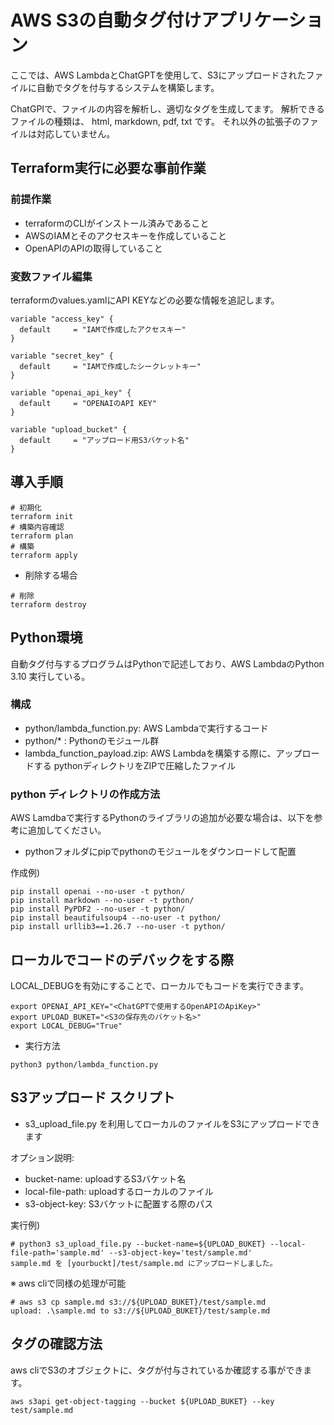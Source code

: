 # AWS S3の自動タグ付けアプリケーション

ここでは、AWS LambdaとChatGPTを使用して、S3にアップロードされたファイルに自動でタグを付与するシステムを構築します。

ChatGPIで、ファイルの内容を解析し、適切なタグを生成してます。
解析できるファイルの種類は、 html, markdown, pdf, txt です。
それ以外の拡張子のファイルは対応していません。

## Terraform実行に必要な事前作業

### 前提作業
- terraformのCLIがインストール済みであること
- AWSのIAMとそのアクセスキーを作成していること
- OpenAPIのAPIの取得していること

### 変数ファイル編集
terraformのvalues.yamlにAPI KEYなどの必要な情報を追記します。

```
variable "access_key" {
  default     = "IAMで作成したアクセスキー"
}

variable "secret_key" {
  default     = "IAMで作成したシークレットキー"
}

variable "openai_api_key" {
  default     = "OPENAIのAPI KEY"
}

variable "upload_bucket" {
  default     = "アップロード用S3バケット名"
}
```

## 導入手順

```
# 初期化
terraform init
# 構築内容確認
terraform plan
# 構築
terraform apply
```

* 削除する場合
```
# 削除
terraform destroy
```

## Python環境

自動タグ付与するプログラムはPythonで記述しており、AWS LambdaのPython 3.10 実行している。

### 構成

* python/lambda_function.py: AWS Lambdaで実行するコード
* python/* : Pythonのモジュール群
* lambda_function_payload.zip: AWS Lambdaを構築する際に、アップロードする pythonディレクトリをZIPで圧縮したファイル

### python ディレクトリの作成方法

AWS Lamdbaで実行するPythonのライブラリの追加が必要な場合は、以下を参考に追加してください。

* pythonフォルダにpipでpythonのモジュールをダウンロードして配置

作成例)
```
pip install openai --no-user -t python/
pip install markdown --no-user -t python/
pip install PyPDF2 --no-user -t python/
pip install beautifulsoup4 --no-user -t python/
pip install urllib3==1.26.7 --no-user -t python/
```

## ローカルでコードのデバックをする際

LOCAL_DEBUGを有効にすることで、ローカルでもコードを実行できます。
```
export OPENAI_API_KEY="<ChatGPTで使用するOpenAPIのApiKey>"
export UPLOAD_BUKET="<S3の保存先のバケット名>"
export LOCAL_DEBUG="True"
```

* 実行方法
```
python3 python/lambda_function.py
```

## S3アップロード スクリプト

* s3_upload_file.py を利用してローカルのファイルをS3にアップロードできます

オプション説明:
* bucket-name: uploadするS3バケット名
* local-file-path: uploadするローカルのファイル
* s3-object-key: S3バケットに配置する際のパス

実行例)
```
# python3 s3_upload_file.py --bucket-name=${UPLOAD_BUKET} --local-file-path='sample.md' --s3-object-key='test/sample.md'
sample.md を [yourbuckt]/test/sample.md にアップロードしました。
```

※ aws cliで同様の処理が可能
```
# aws s3 cp sample.md s3://${UPLOAD_BUKET}/test/sample.md
upload: .\sample.md to s3://${UPLOAD_BUKET}/test/sample.md
```

## タグの確認方法

aws cliでS3のオブジェクトに、タグが付与されているか確認する事ができます。
```
aws s3api get-object-tagging --bucket ${UPLOAD_BUKET} --key test/sample.md
```